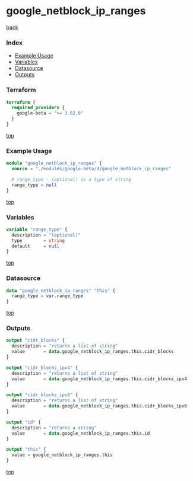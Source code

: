 # google_netblock_ip_ranges

[back](../google-beta.md)

### Index

- [Example Usage](#example-usage)
- [Variables](#variables)
- [Datasource](#datasource)
- [Outputs](#outputs)

### Terraform

```terraform
terraform {
  required_providers {
    google-beta = ">= 3.62.0"
  }
}
```

[top](#index)

### Example Usage

```terraform
module "google_netblock_ip_ranges" {
  source = "./modules/google-beta/d/google_netblock_ip_ranges"

  # range_type - (optional) is a type of string
  range_type = null
}
```

[top](#index)

### Variables

```terraform
variable "range_type" {
  description = "(optional)"
  type        = string
  default     = null
}
```

[top](#index)

### Datasource

```terraform
data "google_netblock_ip_ranges" "this" {
  range_type = var.range_type
}
```

[top](#index)

### Outputs

```terraform
output "cidr_blocks" {
  description = "returns a list of string"
  value       = data.google_netblock_ip_ranges.this.cidr_blocks
}

output "cidr_blocks_ipv4" {
  description = "returns a list of string"
  value       = data.google_netblock_ip_ranges.this.cidr_blocks_ipv4
}

output "cidr_blocks_ipv6" {
  description = "returns a list of string"
  value       = data.google_netblock_ip_ranges.this.cidr_blocks_ipv6
}

output "id" {
  description = "returns a string"
  value       = data.google_netblock_ip_ranges.this.id
}

output "this" {
  value = google_netblock_ip_ranges.this
}
```

[top](#index)